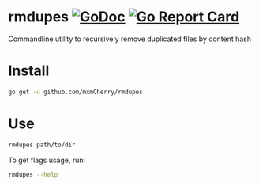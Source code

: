 # rmdupes [![GoDoc](https://godoc.org/github.com/mxmCherry/rmdupes?status.svg)](https://godoc.org/github.com/mxmCherry/rmdupes) [![Go Report Card](https://goreportcard.com/badge/github.com/mxmCherry/rmdupes)](https://goreportcard.com/report/github.com/mxmCherry/rmdupes)

Commandline utility to recursively remove duplicated files by content hash

# Install

```bash
go get -u github.com/mxmCherry/rmdupes
```

# Use

```bash
rmdupes path/to/dir
```

To get flags usage, run:

```bash
rmdupes --help
```
